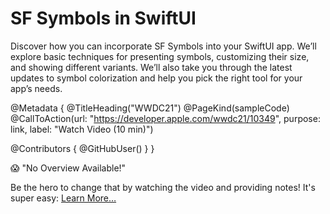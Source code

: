 # SF Symbols in SwiftUI

Discover how you can incorporate SF Symbols into your SwiftUI app. We’ll explore basic techniques for presenting symbols, customizing their size, and showing different variants. We’ll also take you through the latest updates to symbol colorization and help you pick the right tool for your app’s needs.

@Metadata {
   @TitleHeading("WWDC21")
   @PageKind(sampleCode)
   @CallToAction(url: "https://developer.apple.com/wwdc21/10349", purpose: link, label: "Watch Video (10 min)")

   @Contributors {
      @GitHubUser(<replace this with your GitHub handle>)
   }
}

😱 "No Overview Available!"

Be the hero to change that by watching the video and providing notes! It's super easy:
 [Learn More…](https://wwdcnotes.github.io/WWDCNotes/documentation/wwdcnotes/contributing)
